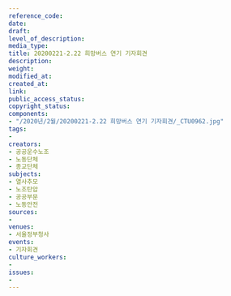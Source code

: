 ```yaml
---
reference_code: 
date: 
draft: 
level_of_description: 
media_type: 
title: 20200221-2.22 희망버스 연기 기자회견
description: 
weight: 
modified_at: 
created_at: 
link: 
public_access_status: 
copyright_status: 
components:
- "/2020년/2월/20200221-2.22 희망버스 연기 기자회견/_CTU0962.jpg"
tags:
- 
creators:
- 공공운수노조
- 노동단체
- 종교단체
subjects:
- 열사추모
- 노조탄압
- 공공부문
- 노동안전
sources:
- 
venues:
- 서울정부청사
events:
- 기자회견
culture_workers:
- 
issues:
- 
---
```

